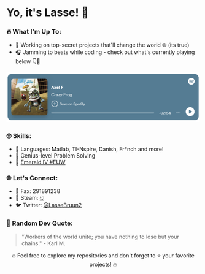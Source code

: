 <!-- Your Introduction -->
# Yo, it's Lasse! 👋

<!-- Dynamic Content -->
### 🔥 What I'm Up To:
- 💼 Working on top-secret projects that'll change the world 🌐 (its true)
- 🎧 Jamming to beats while coding - check out what's currently playing below 👇🐸
  
[![Axel F by Crazy Frog](https://github.com/Lasseb200/Lasseb200/blob/main/ringding.PNG)](https://open.spotify.com/track/06yyE5zi6trHSLGGsvkkO3?si=c9328fcecb47411b)

<!-- Skills -->
### 🤓 Skills:
- 🚀 Languages: Matlab, TI-Nspire, Danish, Fr*nch and more!
- 🧠 Genius-level Problem Solving
- 💎 [Emerald IV #EUW](https://www.leagueofgraphs.com/summoner/euw/gKOphelia-EUW)

<!-- Connect with Me -->
### 🌐 Let's Connect:
- 📠 Fax: 291891238
- 💨 Steam: [ඩ](https://steamcommunity.com/profiles/76561198164934203)
- 🐦 Twitter: [@LasseBruun2](https://twitter.com/LasseBruun2)

<!-- Random Quote -->
### 📜 Random Dev Quote:
> "Workers of the world unite; you have nothing to lose but your chains." - Karl M.

<!-- Footer -->
<p align="center">
  🔥 Feel free to explore my repositories and don't forget to ⭐️ your favorite projects! 🔥
</p>
